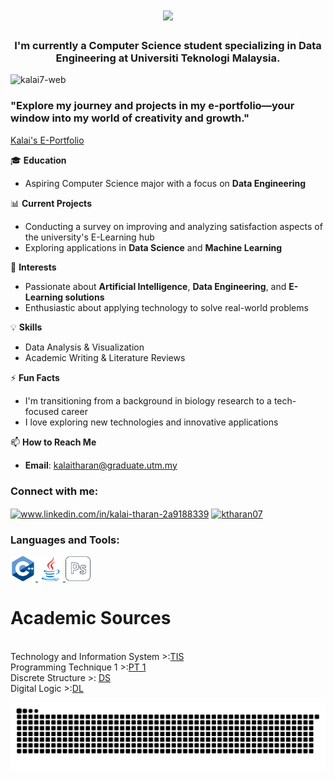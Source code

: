 <h1 align="center">
    <img src="https://readme-typing-svg.herokuapp.com/?font=Righteous&size=35&center=true&vCenter=true&width=500&height=70&duration=4000&lines=Hi+There!+👋;+I'm+Kalai+Tharan!;" />
</h1>
<h3 align="center">I'm currently a Computer Science student specializing in Data Engineering at Universiti Teknologi Malaysia.</h3>

<p align="left"> <img src="https://komarev.com/ghpvc/?username=kalai7-web&label=Profile%20views&color=0e75b6&style=flat" alt="kalai7-web" /> </p>

  ### "Explore my journey and projects in my e-portfolio—your window into my world of creativity and growth."
  [Kalai's E-Portfolio](https://kalai7-web.github.io/kalai.github.io/)
  
🎓 **Education**  
- Aspiring Computer Science major with a focus on **Data Engineering**  

📊 **Current Projects**  
- Conducting a survey on improving and analyzing satisfaction aspects of the university's E-Learning hub  
- Exploring applications in **Data Science** and **Machine Learning**

🌱 **Interests**  
- Passionate about **Artificial Intelligence**, **Data Engineering**, and **E-Learning solutions**  
- Enthusiastic about applying technology to solve real-world problems

💡 **Skills**   
- Data Analysis & Visualization  
- Academic Writing & Literature Reviews  

⚡ **Fun Facts**  
- I'm transitioning from a background in biology research to a tech-focused career  
- I love exploring new technologies and innovative applications

📫 **How to Reach Me**  
- **Email**: kalaitharan@graduate.utm.my  

<h3 align="left">Connect with me:</h3>
<p align="left">
<a href="https://linkedin.com/in/www.linkedin.com/in/kalai-tharan-2a9188339" target="blank"><img align="center" src="https://raw.githubusercontent.com/rahuldkjain/github-profile-readme-generator/master/src/images/icons/Social/linked-in-alt.svg" alt="www.linkedin.com/in/kalai-tharan-2a9188339" height="30" width="40" /></a>
<a href="https://instagram.com/ktharan07" target="blank"><img align="center" src="https://raw.githubusercontent.com/rahuldkjain/github-profile-readme-generator/master/src/images/icons/Social/instagram.svg" alt="ktharan07" height="30" width="40" /></a>
</p>

<h3 align="left">Languages and Tools:</h3>
<p align="left"> <a href="https://www.w3schools.com/cpp/" target="_blank" rel="noreferrer"> <img src="https://raw.githubusercontent.com/devicons/devicon/master/icons/cplusplus/cplusplus-original.svg" alt="cplusplus" width="40" height="40"/> </a> <a href="https://www.java.com" target="_blank" rel="noreferrer"> <img src="https://raw.githubusercontent.com/devicons/devicon/master/icons/java/java-original.svg" alt="java" width="40" height="40"/> </a> <a href="https://www.photoshop.com/en" target="_blank" rel="noreferrer"> <img src="https://raw.githubusercontent.com/devicons/devicon/master/icons/photoshop/photoshop-line.svg" alt="photoshop" width="40" height="40"/> </a> </p>


# Academic Sources
<br>Technology and Information System >:[TIS](https://github.com/kalai7-web/tis) <br>Programming Technique 1 >:[PT 1](https://github.com/kalai7-web/pt1)<br>Discrete Structure >: [DS](https://github.com/kalai7-web/ds)<br>Digital Logic >:[DL](https://github.com/kalai7-web/DL)

<img src="https://raw.githubusercontent.com/kalai7-web/kalai7-web/output/snake.svg" alt="Snake animation" />


